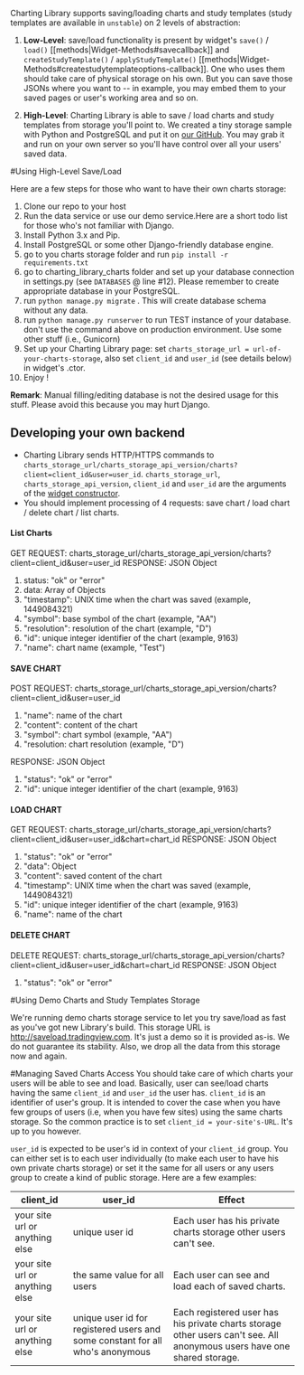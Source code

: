 Charting Library supports saving/loading charts and study templates (study templates are available in `unstable`) on 2 levels of abstraction:

1. **Low-Level**: save/load functionality is present by widget's `save()` / `load()` [[methods|Widget-Methods#savecallback]] and `createStudyTemplate()` / `applyStudyTemplate()` [[methods|Widget-Methods#createstudytemplateoptions-callback]]. One who uses them should take care of physical storage on his own. But you can save those JSONs where you want to --  in example, you may embed them to your saved pages or user's working area and so on.

2. **High-Level**: Charting Library is able to save / load charts and study templates from storage you'll point to. We created a tiny storage sample with Python and PostgreSQL and put it on [our GitHub](https://github.com/tradingview/saveload_backend). You may grab it and run on your own server so you'll have control over all your users' saved data.

#Using High-Level Save/Load

Here are a few steps for those who want to have their own charts storage:

1. Clone our repo to your host
2. Run the data service or use our demo service.Here are a short todo list for those who's not familiar with Django.
  1. Install Python 3.x and Pip.
  2. Install PostgreSQL or some other Django-friendly database engine.
  3. go to you charts storage folder and run `pip install -r requirements.txt`
  4. go to charting_library_charts folder and set up your database connection in settings.py (see `DATABASES` @ line #12). Please remember to create appropriate database in your PostgreSQL.
  5. run `python manage.py migrate` . This will create database schema without any data.
  6. run `python manage.py runserver` to run TEST instance of your database. don't use the command above on production environment. Use some other stuff (i.e., Gunicorn)
3. Set up your Charting Library page: set `charts_storage_url = url-of-your-charts-storage`, also set `client_id` and `user_id` (see details below) in widget's .ctor.
4. Enjoy !

**Remark**: Manual filling/editing database is not the desired usage for this stuff. Please avoid this because you may hurt Django.

## Developing your own backend
* Charting Library sends HTTP/HTTPS commands to `charts_storage_url/charts_storage_api_version/charts?client=client_id&user=user_id`. `charts_storage_url`, `charts_storage_api_version`, `client_id` and `user_id` are the arguments of the [widget constructor](https://github.com/tradingview/charting_library/wiki/Widget-Constructor).
* You should implement processing of 4 requests: save chart / load chart / delete chart / list charts.
#### List Charts
GET REQUEST: charts_storage_url/charts_storage_api_version/charts?client=client_id&user=user_id
RESPONSE: JSON Object
1. status: "ok" or "error"
2. data: Array of Objects
  1. "timestamp": UNIX time when the chart was saved (example, 1449084321)
  2. "symbol": base symbol of the chart (example, "AA")
  3. "resolution": resolution of the chart (example, "D")
  4. "id": unique integer identifier of the chart (example, 9163)
  5. "name": chart name (example, "Test")

#### SAVE CHART
POST REQUEST: charts_storage_url/charts_storage_api_version/charts?client=client_id&user=user_id
1. "name": name of the chart
2. "content": content of the chart
3. "symbol": chart symbol (example, "AA")
4. "resolution: chart resolution (example, "D")

RESPONSE: JSON Object
1. "status": "ok" or "error"
2. "id": unique integer identifier of the chart (example, 9163)

#### LOAD CHART
GET REQUEST: charts_storage_url/charts_storage_api_version/charts?client=client_id&user=user_id&chart=chart_id
RESPONSE: JSON Object
1. "status": "ok" or "error"
2. "data": Object
  1. "content": saved content of the chart
  2. "timestamp": UNIX time when the chart was saved (example, 1449084321)
  3. "id": unique integer identifier of the chart (example, 9163)
  4. "name": name of the chart

#### DELETE CHART
DELETE REQUEST: charts_storage_url/charts_storage_api_version/charts?client=client_id&user=user_id&chart=chart_id
RESPONSE: JSON Object
1. "status": "ok" or "error"

#Using Demo Charts and Study Templates Storage

We're running demo charts storage service to let you try save/load as fast as you've got new Library's build. This storage URL is <http://saveload.tradingview.com>. It's just a demo so it is provided as-is. We do not guarantee its stability. Also, we drop all the data from this storage now and again.

#Managing Saved Charts Access
You should take care of which charts your users will be able to see and load. Basically, user can see/load charts having the same `client_id` and `user_id` the user has. `client_id` is an identifier of user's group. It is intended to cover the case when you have few groups of users (i.e, when you have few sites) using the same charts storage. So the common practice is to set `client_id = your-site's-URL`. It's up to you however.

`user_id` is expected to be user's id in context of your `client_id` group. You can either set is to each user individually (to make each user to have his own private charts storage) or set it the same for all users or any users group to create a kind of public storage. Here are a few examples:

client_id|user_id|Effect
---|---|---
your site url or anything else|unique user id|Each user has his private charts storage other users can't see.
your site url or anything else|the same value for all users|Each user can see and load each of saved charts.
your site url or anything else|unique user id for registered users and some constant for all who's anonymous|Each registered user has his private charts storage other users can't see. All anonymous users have one shared storage.